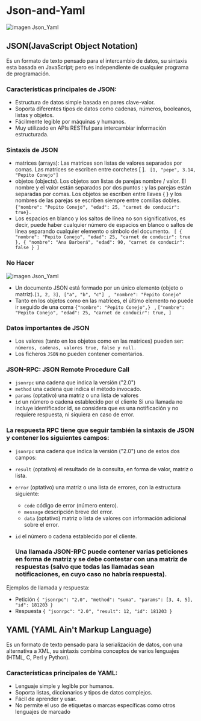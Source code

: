 # Json-and-Yaml #
![imagen Json_Yaml](https://pbs.twimg.com/media/Eh0RiJqX0AAWIAZ.jpg)
## JSON(JavaScript Object Notation)
Es un formato de texto pensado para el intercambio de datos, su sintaxis esta basada en JavaScript; pero es independiente de cualquier programa de programación.

### Características principales de JSON:
+ Estructura de datos simple basada en pares clave-valor.
+ Soporta diferentes tipos de datos como cadenas, números, booleanos, listas y objetos.
+ Fácilmente legible por máquinas y humanos.
+ Muy utilizado en APIs RESTful para intercambiar información estructurada.

 ### Sintaxis de JSON
 + matrices (arrays): Las matrices son listas de valores separados por comas. Las matrices se escriben entre corchetes [ ].  ``` [1, "pepe", 3.14, "Pepito Conejo"]```
 + objetos (objects). Los objetos son listas de parejas nombre / valor. El nombre y el valor están separados por dos puntos : y las parejas están separadas por comas. Los objetos se escriben entre llaves { } y los nombres de las parejas se escriben siempre entre comillas dobles. ``` {"nombre": "Pepito Conejo", "edad": 25, "carnet de conducir": true}. ```
 + Los espacios en blanco y los saltos de línea no son significativos, es decir, puede haber cualquier número de espacios en blanco o saltos de línea separando cualquier elemento o símbolo del documento. ```  [
  {
    "nombre": "Pepito Conejo",
    "edad": 25,
    "carnet de conducir": true
  },
  {
    "nombre": "Ana Barberá",
    "edad": 90,
    "carnet de conducir": false
  }
] ```
### No Hacer
![imagen Json_Yaml](https://upload.wikimedia.org/wikipedia/commons/thumb/5/5f/Red_X.svg/100px-Red_X.svg.png)
 + Un documento JSON está formado por un único elemento (objeto o matriz).```[1, 2, 3], ["a", "b", "c"] ``` ,  ``` "nombre": "Pepito Conejo"```
 + Tanto en los objetos como en las matrices, el último elemento no puede ir seguido de una coma ```{"nombre": "Pepito Conejo",} ``` , ```["nombre": "Pepito Conejo", "edad": 25, "carnet de conducir": true, ] ```
   
 ### Datos importantes de JSON
 + Los valores (tanto en los objetos como en las matrices) pueden ser:  ``` números, cadenas, valores true, false y null. ```
 + Los ficheros ``` JSON ``` no pueden contener comentarios.
   

### JSON-RPC: JSON Remote Procedure Call
+ ```jsonrpc``` una cadena que indica la versión ("2.0")
+ ```method``` una cadena que indica el método invocado.
+ ```params``` (optativo) una matriz o una lista de valores
+ ```id``` un número o cadena establecido por el cliente
 Si una llamada no incluye identificador id, se considera que es una notificación y no requiere respuesta, ni siquiera en caso de error.

### La respuesta RPC tiene que seguir también la sintaxis de JSON y contener los siguientes campos:

+ ```jsonrpc``` una cadena que indica la versión ("2.0") 
 uno de estos dos campos:
+ ```result``` (optativo) el resultado de la consulta, en forma de valor, matriz o lista.
+ ```error``` (optativo) una matriz o una lista de errores, con la estructura siguiente:
  + ```code``` código de error (número entero).
  + ```message``` descripción breve del error.
  + ```data``` (optativo) matriz o lista de valores con información adicional sobre el error.
+ ```id``` el número o cadena establecido por el cliente.

  ### Una llamada JSON-RPC puede contener varias peticiones en forma de matriz y se debe contestar con una matriz de respuestas (salvo que todas las llamadas sean notificaciones, en cuyo caso no habría respuesta).

Ejemplos de llamada y respuesta:

   + Petición  ```{
  "jsonrpc": "2.0",
  "method": "suma",
  "params": [3, 4, 5],
  "id": 181203
} ```
   + Respuesta ```{
  "jsonrpc": "2.0",
  "result": 12,
  "id": 181203
} ```
 
## YAML (YAML Ain't Markup Language)
Es un formato de texto pensado para la serialización de datos, con una alternativa a XML, su sintaxis combina conceptos de varios lenguajes (HTML, C, Perl y Python).

### Características principales de YAML:
+ Lenguaje simple y legible por humanos.
+ Soporta listas, diccionarios y tipos de datos complejos.
+ Fácil de aprender y usar.
+ No permite el uso de etiquetas o marcas específicas como otros lenguajes de marcado

